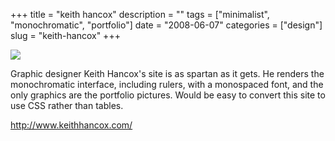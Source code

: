 +++
title = "keith hancox"
description = ""
tags = ["minimalist", "monochromatic", "portfolio"]
date = "2008-06-07"
categories = ["design"]
slug = "keith-hancox"
+++


 

  <div id="screens-thumbs" class="clearfix">
    <div class="txt-center" id="design-submission"><a href="http://www.keithhancox.com/"><img id='bluga-thumbnail-1301' class='bluga-thumbnail large' src='/media/bluga/
wt484a814103879_0.jpg'/></a></div>  
  </div>   
<p>Graphic designer Keith Hancox's site is as spartan as it gets. He renders the monochromatic interface, including rulers, with a monospaced font, and the only graphics are the portfolio pictures. Would be easy to convert this site to use CSS rather than tables. </p>
<p><a href="http://www.keithhancox.com/">http://www.keithhancox.com/</a></p>





